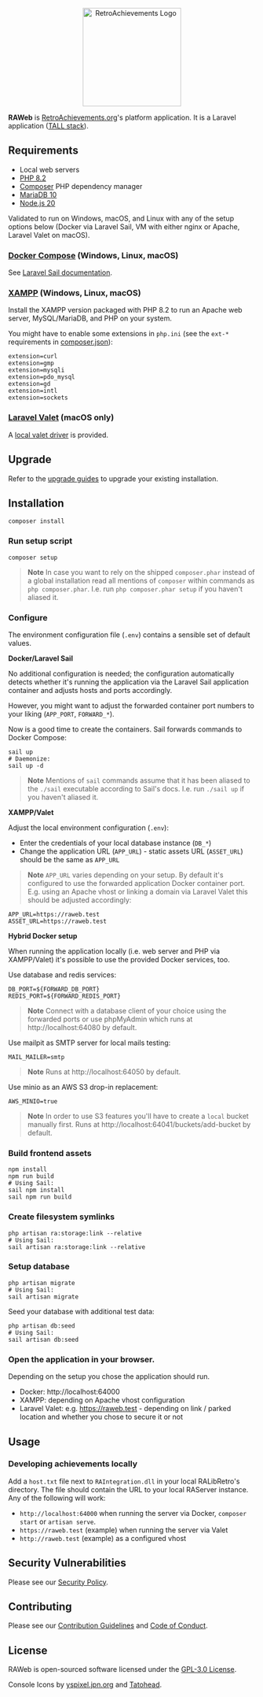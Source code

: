 <p align="center" dir="auto"><a href="https://retroachievements.org" rel="nofollow"><img src="https://raw.githubusercontent.com/RetroAchievements/RAWeb/master/public/assets/images/ra-icon.webp" width="200" alt="RetroAchievements Logo" style="max-width: 100%;"></a></p>

**RAWeb** is [RetroAchievements.org](https://retroachievements.org)'s platform application.
It is a Laravel application ([TALL stack](https://tallstack.dev/)).

## Requirements

- Local web servers
- [PHP 8.2](http://php.net/manual/en/)
- [Composer](https://getcomposer.org/) PHP dependency manager
- [MariaDB 10](https://mariadb.com/docs/server/)
- [Node.js 20](https://nodejs.org/)
 
Validated to run on Windows, macOS, and Linux with any of the setup options below (Docker via Laravel Sail, VM with either nginx or Apache, Laravel Valet on macOS).

### **[Docker Compose](https://docs.docker.com/compose/install/)** (Windows, Linux, macOS)

See [Laravel Sail documentation](https://laravel.com/docs/sail).

### **[XAMPP](https://www.apachefriends.org/download.html)** (Windows, Linux, macOS)

Install the XAMPP version packaged with PHP 8.2 to run an Apache web server, MySQL/MariaDB, and PHP on your system.

You might have to enable some extensions in `php.ini` (see the `ext-*` requirements in [composer.json](composer.json)):
```
extension=curl
extension=gmp
extension=mysqli
extension=pdo_mysql
extension=gd
extension=intl
extension=sockets
```

### **[Laravel Valet](https://laravel.com/docs/valet)** (macOS only)

A [local valet driver](LocalValetDriver.php) is provided.

## Upgrade

Refer to the [upgrade guides](docs/upgrade) to upgrade your existing installation.

## Installation

```shell
composer install
```

### Run setup script

```shell
composer setup
```

> **Note**
> In case you want to rely on the shipped `composer.phar` instead of a global installation read all mentions of `composer` within commands as `php composer.phar`.
> I.e. run `php composer.phar setup` if you haven't aliased it.

### Configure

The environment configuration file (`.env`) contains a sensible set of default values.

**Docker/Laravel Sail**

No additional configuration is needed; the configuration automatically detects whether it's running the application via the Laravel Sail application container and adjusts hosts and ports accordingly.

However, you might want to adjust the forwarded container port numbers to your liking (`APP_PORT`, `FORWARD_*`).

Now is a good time to create the containers. Sail forwards commands to Docker Compose:

```shell
sail up
# Daemonize:
sail up -d
```

> **Note**
> Mentions of `sail` commands assume that it has been aliased to the `./sail` executable according to Sail's docs.
> I.e. run `./sail up` if you haven't aliased it.

**XAMPP/Valet** 

Adjust the local environment configuration (`.env`):

- Enter the credentials of your local database instance (`DB_*`)
- Change the application URL (`APP_URL`) - static assets URL (`ASSET_URL`) should be the same as `APP_URL`

> **Note**
> `APP_URL` varies depending on your setup. By default it's configured to use the forwarded application Docker container port.
> E.g. using an Apache vhost or linking a domain via Laravel Valet this should be adjusted accordingly:

```dotenv
APP_URL=https://raweb.test
ASSET_URL=https://raweb.test
```

**Hybrid Docker setup**

When running the application locally (i.e. web server and PHP via XAMPP/Valet) it's possible to use the provided Docker services, too.

Use database and redis services:

```dotenv
DB_PORT=${FORWARD_DB_PORT}
REDIS_PORT=${FORWARD_REDIS_PORT}
```

> **Note**
> Connect with a database client of your choice using the forwarded ports
> or use phpMyAdmin which runs at http://localhost:64080 by default. 

Use mailpit as SMTP server for local mails testing:

```dotenv
MAIL_MAILER=smtp
```

> **Note**
> Runs at http://localhost:64050 by default.

Use minio as an AWS S3 drop-in replacement:

```dotenv
AWS_MINIO=true
```

> **Note**
> In order to use S3 features you'll have to create a `local` bucket manually first.
> Runs at http://localhost:64041/buckets/add-bucket by default.

### Build frontend assets

```shell
npm install
npm run build
# Using Sail:
sail npm install
sail npm run build
```

### Create filesystem symlinks

```shell
php artisan ra:storage:link --relative
# Using Sail:
sail artisan ra:storage:link --relative
```

### Setup database
 
```shell
php artisan migrate
# Using Sail:
sail artisan migrate
```

Seed your database with additional test data:

```shell
php artisan db:seed
# Using Sail:
sail artisan db:seed
```

### Open the application in your browser.

Depending on the setup you chose the application should run.

- Docker: http://localhost:64000
- XAMPP: depending on Apache vhost configuration
- Laravel Valet: e.g. https://raweb.test - depending on link / parked location and whether you chose to secure it or not 

## Usage

### Developing achievements locally

Add a `host.txt` file next to `RAIntegration.dll` in your local RALibRetro's directory.
The file should contain the URL to your local RAServer instance. Any of the following will work:

- `http://localhost:64000` when running the server via Docker, `composer start` or `artisan serve`.
- `https://raweb.test` (example) when running the server via Valet
- `http://raweb.test` (example) as a configured vhost

## Security Vulnerabilities

Please see our [Security Policy](docs/SECURITY.md).

## Contributing

Please see our [Contribution Guidelines](docs/CONTRIBUTING.md) and [Code of Conduct](docs/CODE_OF_CONDUCT.md).

## License

RAWeb is open-sourced software licensed under the [GPL-3.0 License](LICENSE).

Console Icons by [yspixel.jpn.org](http://yspixel.jpn.org/icon/game/index.htm) and [Tatohead](https://github.com/Tatohead/Console-Iconset).
